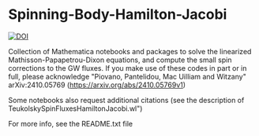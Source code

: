 # Spinning-Body-Hamilton-Jacobi

[![DOI](https://zenodo.org/badge/868511316.svg)](https://doi.org/10.5281/zenodo.14281746)

Collection of Mathematica notebooks and packages to solve the linearized Mathisson-Papapetrou-Dixon equations, and compute the small spin corrections to the GW fluxes.
If you make use of these codes in part or in full, please acknowledge "Piovano, Pantelidou, Mac Uilliam and Witzany" arXiv:2410.05769 (https://arxiv.org/abs/2410.05769v1)

Some notebooks also request additional citations (see the description of TeukolskySpinFluxesHamiltonJacobi.wl")

For more info, see the README.txt file
